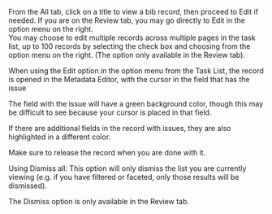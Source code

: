 From the All tab, click on a title to view a bib record, then proceed to Edit if needed. If you are on the Review tab, you may go directly to Edit in the option menu on the right.  
You may choose to edit multiple records across multiple pages in the task list, up to 100 records by selecting the check box and choosing from the option menu on the right. (The option only available in the Review tab).

When using the Edit option in the option menu from the Task List, the record is opened in the Metadata Editor, with the cursor in the field that has the issue

The field with the issue will have a green background color, though this may be difficult to see because your cursor is placed in that field.

If there are additional fields in the record with issues, they are also highlighted in a different color.

Make sure to release the record when you are done with it.

Using Dismiss all: This option will only dismiss the list you are currently viewing (e.g. if you have filtered or faceted, only those results will be dismissed). 

The Dismiss option is only available in the Review tab.

